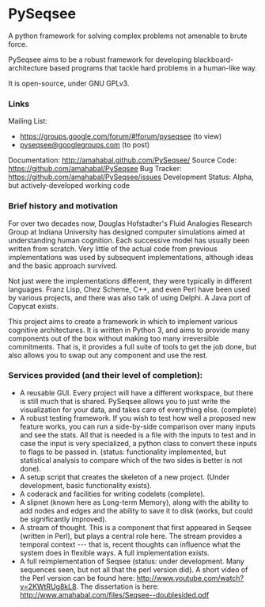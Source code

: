 # PySeqsee
A python framework for solving complex problems not amenable to brute force.

PySeqsee aims to be a robust framework for developing blackboard-architecture
based programs that tackle hard problems in a human-like way.

It is open-source, under GNU GPLv3.

### Links

Mailing List:
  - https://groups.google.com/forum/#!forum/pyseqsee (to view)
  - pyseqsee@googlegroups.com (to post)

Documentation: http://amahabal.github.com/PySeqsee/
Source Code: https://github.com/amahabal/PySeqsee
Bug Tracker: https://github.com/amahabal/PySeqsee/issues
Development Status: Alpha, but actively-developed working code

### Brief history and motivation

For over two decades now, Douglas Hofstadter's Fluid Analogies Research
Group at Indiana University has designed computer simulations aimed
at understanding human cognition.  Each successive model has usually been
written from scratch.  Very little of the actual code from previous
implementations was used by subsequent implementations, although ideas
and the basic approach survived.

Not just were the implementations different, they were typically in
different languages.  Franz Lisp, Chez Scheme, C++, and even Perl have
been used by various projects, and there was also talk of using Delphi.  A Java
port of Copycat exists.

This project aims to create a framework in which to implement various
cognitive architectures.  It is written in Python 3, and aims to provide
many components out of the box without making too many irreversible
commitments.  That is, it provides a full suite of tools to get the job
done, but also allows you to swap out any component and use the rest.

### Services provided (and their level of completion):

* A reusable GUI. Every project will have a different workspace, but there is
  still much that is shared. PySeqsee allows you to just write the visualization
  for your data, and takes care of everything else. (complete)
* A robust testing framework. If you wish to test how well a proposed new feature
  works, you can run a side-by-side comparison over many inputs and see the stats.
  All that is needed is a file with the inputs to test and in case the input is
  very specialized, a python class to convert these inputs to flags to be passed in.
  (status: functionality implemented, but statistical analysis to compare which
   of the two sides is better is not done).
* A setup script that creates the skeleton of a new project. (Under development,
  basic functionality exists).
* A coderack and facilities for writing codelets (complete).
* A slipnet (known here as Long-term Memory), along with the ability to add nodes
  and edges and the ability to save it to disk (works, but could be significantly
  improved).
* A stream of thought. This is a component that first appeared in Seqsee (written
  in Perl), but plays a central role here. The stream provides a temporal context
  --- that is, recent thoughts can influence what the system does in flexible ways.
  A full implementation exists.
* A full reimplementation of Seqsee (status: under development. Many sequences
  seen, but not all that the perl version did). A short video of the Perl version
  can be found here: http://www.youtube.com/watch?v=2KWtRUg8kL8. The dissertation
  is here: http://www.amahabal.com/files/Seqsee--doublesided.pdf
